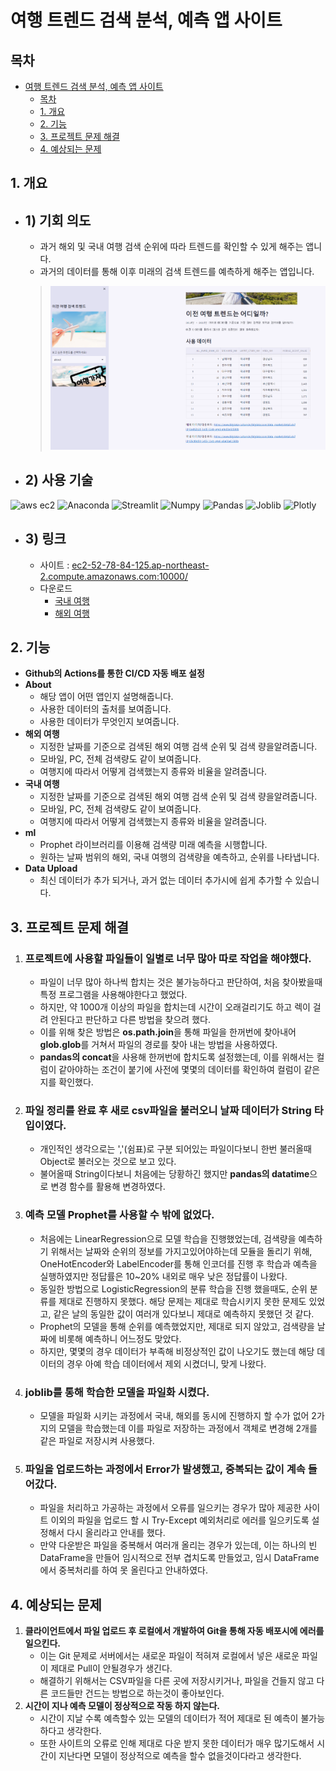 # 여행 트렌드 검색 분석, 예측 앱 사이트

## 목차
- [여행 트렌드 검색 분석, 예측 앱 사이트](#여행-트렌드-검색-분석-예측-앱-사이트)
  - [목차](#목차)
  - [1. 개요](#1-개요)
  - [2. 기능](#2-기능)
  - [3. 프로젝트 문제 해결](#3-프로젝트-문제-해결)
  - [4. 예상되는 문제](#4-예상되는-문제)

## 1. 개요

 - ## 1) 기회 의도
   - 과거 해외 및 국내 여행 검색 순위에 따라 트렌드를 확인할 수 있게 해주는 앱니다.
   - 과거의 데이터를 통해 이후 미래의 검색 트렌드를 예측하게 해주는 앱입니다.

    > ![이미지](/readme/readme_image1.PNG)


 - ## 2) 사용 기술 
  ![aws ec2](https://img.shields.io/badge/Amazon_Web_Server-EC2-red) ![Anaconda](https://img.shields.io/badge/Python-Anaconda-blue) ![Streamlit](https://img.shields.io/badge/Python-Streamlit-blue) ![Numpy](https://img.shields.io/badge/Python-Numpy-blue)
 ![Pandas](https://img.shields.io/badge/Python-Pandas-blue)
 ![Joblib](https://img.shields.io/badge/Python-Joblib-blue)
 ![Plotly](https://img.shields.io/badge/Python-Plotly.express-blue)


 - ## 3) 링크 
    - 사이트 : [ec2-52-78-84-125.ap-northeast-2.compute.amazonaws.com:10000/](http://ec2-52-78-84-125.ap-northeast-2.compute.amazonaws.com:10000/)
    - 다운로드
      - [국내 여행](https://www.bigdata-culture.kr/bigdata/user/data_market/detail.do?id=25c89d50-1e55-11eb-a4e6-a9a03a61580b)
      - [해외 여행](https://www.bigdata-culture.kr/bigdata/user/data_market/detail.do?id=2ed02b20-1e55-11eb-a4e6-a9a03a61580b)


## 2. 기능
  - **Github의 Actions를 통한 CI/CD 자동 배포 설정**
  - **About**
    - 해당 앱이 어떤 앱인지 설명해줍니다.
    - 사용한 데이터의 출처를 보여줍니다.
    - 사용한 데이터가 무엇인지 보여줍니다.
  - **해외 여행**
    - 지정한 날짜를 기준으로 검색된 해외 여행 검색 순위 및 검색 량을알려줍니다.
    - 모바일, PC, 전체 검색량도 같이 보여줍니다.
    - 여행지에 따라서 어떻게 검색했는지 종류와 비율을 알려줍니다.
  - **국내 여행**
    - 지정한 날짜를 기준으로 검색된 해외 여행 검색 순위 및 검색 량을알려줍니다.
    - 모바일, PC, 전체 검색량도 같이 보여줍니다.
    - 여행지에 따라서 어떻게 검색했는지 종류와 비율을 알려줍니다.
  - **ml**
    - Prophet 라이브러리를 이용해 검색량 미래 예측을 시행합니다.
    - 원하는 날짜 범위의 해외, 국내 여행의 검색량을 예측하고, 순위를 나타냅니다.
  - **Data Upload**
    - 최신 데이터가 추가 되거나, 과거 없는 데이터 추가시에 쉽게 추가할 수 있습니다.

## 3. 프로젝트 문제 해결
  1. ### **프로젝트에 사용할 파일들이 일별로 너무 많아 따로 작업을 해야했다.**
       - 파일이 너무 많아 하나씩 합치는 것은 불가능하다고 판단하여, 처음 찾아봤을때 특정 프로그램을 사용해야한다고 했었다.
       - 하지만, 약 1000개 이상의 파일을 합치는데 시간이 오래걸리기도 하고 렉이 걸려 안된다고 판단하고 다른 방법을 찾으려 했다.
       - 이를 위해 찾은 방법은 **os.path.join**을 통해 파일을 한꺼번에 찾아내어 **glob.glob**를 거쳐서 파일의 경로를 찾아 내는 방법을 사용하였다.
       - **pandas의 concat**을 사용해 한꺼번에 합치도록 설정했는데, 이를 위해서는 컬럼이 같아야하는 조건이 붙기에 사전에 몇몇의 데이터를 확인하여 컬럼이 같은지를 확인했다.
  2. ### **파일 정리를 완료 후 새로 csv파일을 불러오니 날짜 데이터가 String 타입이였다.**
       - 개인적인 생각으로는 ','(쉼표)로 구분 되어있는 파일이다보니 한번 불러올때 Object로 불러오는 것으로 보고 있다.
       - 불어올때 String이다보니 처음에는 당황하긴 했지만 **pandas의 datatime**으로 변경 함수를 활용해 변경하였다.
  3. ### **예측 모델 Prophet를 사용할 수 밖에 없었다.**
       - 처음에는 LinearRegression으로 모델 학습을 진행했었는데, 검색량을 예측하기 위해서는 날짜와 순위의 정보를 가지고있어야하는데 모듈을 돌리기 위해, OneHotEncoder와 LabelEncoder를 통해 인코더를 진행 후 학습과 예측을 실행하였지만 정답률은 10~20% 내외로 매우 낮은 정답률이 나왔다.
       - 동일한 방법으로 LogisticRegression의 분류 학습을 진행 했을때도, 순위 분류를 제대로 진행하지 못했다. 해당 문제는 제대로 학습시키지 못한 문제도 있었고, 같은 날의 동일한 값이 여러개 있다보니 제대로 예측하지 못했던 것 같다.
       - Prophet의 모델을 통해 순위를 예측했었지만, 제대로 되지 않았고, 검색량을 날짜에 비롯해 예측하니 어느정도 맞았다.
       - 하지만, 몇몇의 경우 데이터가 부족해 비정상적인 값이 나오기도 했는데 해당 데이터의 경우 아예 학습 데이터에서 제외 시켰더니, 맞게 나왔다.
  4. ### **joblib를 통해 학습한 모델을 파일화 시켰다.**
       - 모델을 파일화 시키는 과정에서 국내, 해외를 동시에 진행하지 할 수가 없어 2가지의 모델을 학습했는데 이를 파일로 저장하는 과정에서 객체로 변경해 2개를 같은 파일로 저장시켜 사용했다.
  5. ### **파일을 업로드하는 과정에서 Error가 발생했고, 중복되는 값이 계속 들어갔다.**
       - 파일을 처리하고 가공하는 과정에서 오류를 일으키는 경우가 많아 제공한 사이트 이외의 파일을 업로드 할 시 Try-Except 예외처리로 에러를 일으키도록 설정해서 다시 올리라고 안내를 했다.
       - 만약 다운받은 파일을 중복해서 여러개 올리는 경우가 있는데, 이는 하나의 빈 DataFrame을 만들어 임시적으로 전부 겹치도록 만들었고, 임시 DataFrame에서 중복처리를 하여 못 올린다고 안내하였다.

## 4. 예상되는 문제
  1. **클라이언트에서 파일 업로드 후 로컬에서 개발하여 Git을 통해 자동 배포시에 에러를 일으킨다.**
     - 이는 Git 문제로 서버에서는 새로운 파일이 적혀져 로컬에서 넣은 새로운 파일이 제대로 Pull이 안될경우가 생긴다.
     - 해결하기 위해서는 CSV파일을 다른 곳에 저장시키거나, 파일을 건들지 않고 다른 코드들만 건드는 방법으로 하는것이 좋아보인다.
  2. **시간이 지나 예측 모델이 정상적으로 작동 하지 않는다.** 
     - 시간이 지날 수록 예측할수 있는 모델의 데이터가 적어 제대로 된 예측이 불가능하다고 생각한다.
     - 또한 사이트의 오류로 인해 제대로 다운 받지 못한 데이터가 매우 많기도해서 시간이 지난다면 모델이 정상적으로 예측을 할수 없을것이다라고 생각한다.



